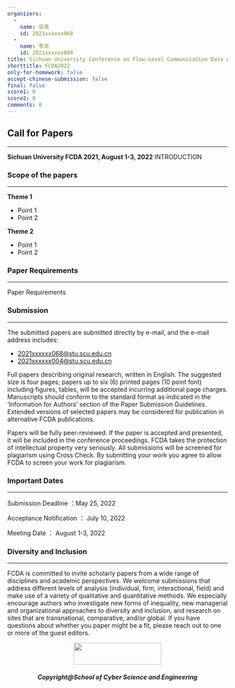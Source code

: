 ```yaml
---
organizers:
  -
    name: 安禹
    id: 2021xxxxxx068
  -
    name: 李尧
    id: 2021xxxxxx004
title: Sichuan University Conference on Flow-Level Communication Data Analysis
shorttitle: FCDA2022
only-for-homework: false
accept-chinese-submission: false
final: false
score1: 0
score2: 0
comments: 0
---
```


## Call for Papers
---
**Sichuan University FCDA 2021, August 1-3, 2022**
INTRODUCTION


### Scope of the papers
---

**Theme 1**

 - Point 1
 - Point 2

**Theme 2**

 - Point 1
 - Point 2

### Paper Requirements
---

Paper Requirements

### Submission
---
The submitted papers are submitted directly by e-mail, and the e-mail address includes:

 - <2021xxxxxx068@stu.scu.edu.cn>
 - <2021xxxxxx004@stu.scu.edu.cn>

Full papers describing original research, written in English. The suggested size is four pages; papers up to six (6) printed pages (10 point font) including figures, tables, will be accepted incurring additional page charges. Manuscripts should conform to the standard format as indicated in the ‘Information for Authors’ section of the Paper Submission Guidelines. Extended versions of selected papers may be considered for publication in alternative FCDA publications. 

Papers will be fully peer-reviewed. If the paper is accepted and presented, it will be included in the conference proceedings. FCDA takes the protection of intellectual property very seriously. All submissions will be screened for plagiarism using Cross Check. By submitting your work you agree to allow FCDA to screen your work for plagiarism.

### Important Dates
---
Submission Deadline ：May 25, 2022

Acceptance Notification ： July 10, 2022

Meeting Date ： August 1-3, 2022

### Diversity and Inclusion
---
FCDA is committed to invite scholarly papers from a wide range of disciplines and academic perspectives. We welcome submissions that address different levels of analysis (individual, firm, interactional, field) and make use of a variety of qualitative and quantitative methods. We especially encourage authors who investigate new forms of inequality, new managerial and organizational approaches to diversity and inclusion, and research on sites that are transnational, comparative, and/or global. If you have questions about whether you paper might be a fit, please reach out to one or more of the guest editors.

<p align="center"><img src="http://scu.edu.cn/images/footer-logo.png" width="200" height="50"></p>
<h5 align="center">Copyright@School of Cyber Science and Engineering</h5>
